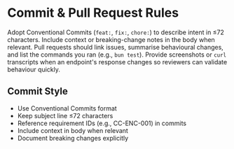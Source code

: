# Commit & Pull Request Rules

Adopt Conventional Commits (`feat:`, `fix:`, `chore:`) to describe intent in ≤72 characters. Include context or breaking-change notes in the body when relevant. Pull requests should link issues, summarise behavioural changes, and list the commands you ran (e.g., `bun test`). Provide screenshots or `curl` transcripts when an endpoint's response changes so reviewers can validate behaviour quickly.

## Commit Style
- Use Conventional Commits format
- Keep subject line ≤72 characters
- Reference requirement IDs (e.g., CC-ENC-001) in commits
- Include context in body when relevant
- Document breaking changes explicitly
